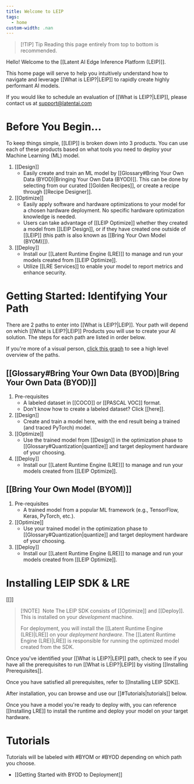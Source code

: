 ```yaml
---
title: Welcome to LEIP
tags:
  - home
custom-width: .nan
---
```

> [!TIP] Tip
> Reading this page entirely from top to bottom is recommended. 

Hello! Welcome to the [[Latent AI Edge Inference Platform (LEIP)]].

This home page will serve to help you intuitively understand how to navigate and leverage [[What is LEIP?|LEIP]] to rapidly create highly performant AI models.

If you would like to schedule an evaluation of [[What is LEIP?|LEIP]], please contact us at support@latentai.com
# Before You Begin...
To keep things simple, [[LEIP]] is broken down into 3 products. You can use each of these products based on what tools you need to deploy your Machine Learning (ML) model.

1. [[Design]]
	* Easily create and train an ML model by [[Glossary#Bring Your Own Data (BYOD)|Bringing Your Own Data (BYOD)]]. This can be done by selecting from our curated [[Golden Recipes]], or create a recipe through [[Recipe Designer]].
2. [[Optimize]]
	* Easily apply software and hardware optimizations to your model for a chosen hardware deployment. No specific hardware optimization knowledge is needed.
	* Users can take advantage of [[LEIP Optimize]] whether they created a model from [[LEIP Design]], or if they have created one outside of [[LEIP]] (this path is also known as [[Bring Your Own Model (BYOM)]]).
3. [[Deploy]]
	* Install our [[Latent Runtime Engine (LRE)]] to manage and run your models created from [[LEIP Optimize]].
	* Utilize [[LRE Services]] to enable your model to report metrics and enhance security.
# Getting Started: Identifying Your Path
There are 2 paths to enter into [[What is LEIP?|LEIP]]. Your path will depend on which [[What is LEIP?|LEIP]] Products you will use to create your AI solution. The steps for each path are listed in order below.

If you're more of a visual person, [click this graph]() to see a high level overview of the paths.
## [[Glossary#Bring Your Own Data (BYOD)|Bring Your Own Data (BYOD)]]
1. Pre-requisites
	* A labeled dataset in [[COCO]] or [[PASCAL VOC]] format.
	* Don't know how to create a labeled dataset? Click [[here]].
3. [[Design]]
	* Create and train a model here, with the end result being a trained (and traced PyTorch) model.
4. [[Optimize]]
	* Use the trained model from [[Design]] in the optimization phase to [[Glossary#Quantization|quantize]] and target deployment hardware of your choosing.
5. [[Deploy]]
	* Install our [[Latent Runtime Engine (LRE)]] to manage and run your models created from [[LEIP Optimize]].
## [[Bring Your Own Model (BYOM)]]
1. Pre-requisites
	* A trained model from a popular ML framework (e.g., TensorFlow, Keras, PyTorch, etc.).
2. [[Optimize]]
	* Use your trained model in the optimization phase to [[Glossary#Quantization|quantize]] and target deployment hardware of your choosing.
3. [[Deploy]]
	* Install our [[Latent Runtime Engine (LRE)]] to manage and run your models created from [[LEIP Optimize]].
# Installing LEIP SDK & LRE
[[]]
> [!NOTE]  Note
> The LEIP SDK consists of [[Optimize]] and [[Deploy]]. This is installed on your _development_ machine.
> 
> For deployment, you will install the [[Latent Runtime Engine (LRE)|LRE]] on your _deployment hardware_. The [[Latent Runtime Engine (LRE)|LRE]] is responsible for running the optimized model created from the SDK.

Once you've identified your [[What is LEIP?|LEIP]] path, check to see if you have all the prerequisites to run [[What is LEIP?|LEIP]] by visiting [[Installing Prerequisites]].

Once you have satisfied all prerequisites, refer to [[Installing LEIP SDK]].

After installation, you can browse and use our [[#Tutorials|tutorials]] below.

Once you have a model you're ready to deploy with, you can reference [[Installing LRE]] to install the runtime and deploy your model on your target hardware.
# Tutorials
Tutorials will be labeled with #BYOM or #BYOD depending on which path you choose.
* [[Getting Started with BYOD to Deployment]]
